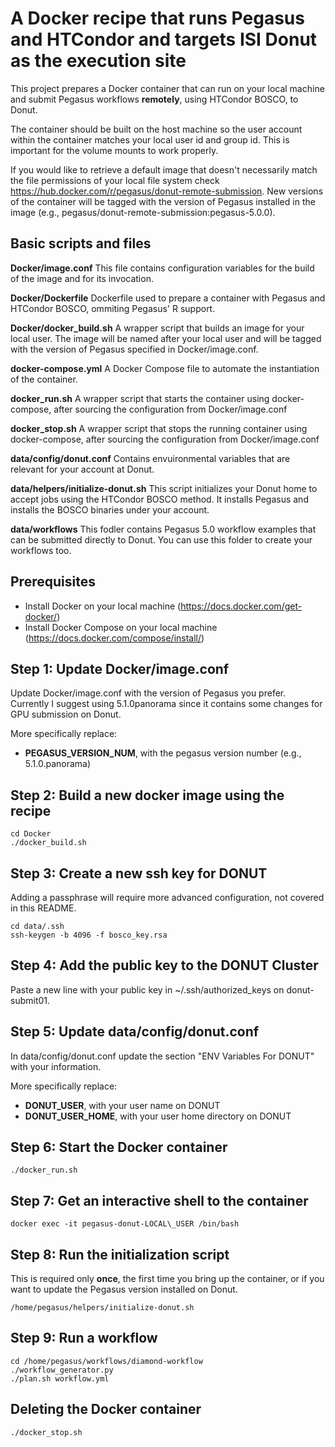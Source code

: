 # A Docker recipe that runs Pegasus and HTCondor and targets ISI Donut as the execution site

This project prepares a Docker container that can run on your local machine and submit Pegasus workflows **remotely**, using HTCondor BOSCO, to Donut.

The container should be built on the host machine so the user account within the container matches your local user id and group id.
This is important for the volume mounts to work properly.

If you would like to retrieve a default image that doesn't necessarily match the file permissions of your local file system check https://hub.docker.com/r/pegasus/donut-remote-submission.
New versions of the container will be tagged with the version of Pegasus installed in the image (e.g., pegasus/donut-remote-submission:pegasus-5.0.0).

## Basic scripts and files

**Docker/image.conf** This file contains configuration variables for the build of the image and for its invocation.

**Docker/Dockerfile** Dockerfile used to prepare a container with Pegasus and HTCondor BOSCO, ommiting Pegasus' R support.

**Docker/docker_build.sh** A wrapper script that builds an image for your local user. The image will be named after your local user and will be tagged with the version of Pegasus specified in Docker/image.conf.

**docker-compose.yml** A Docker Compose file to automate the instantiation of the container.

**docker_run.sh** A wrapper script that starts the container using docker-compose, after sourcing the configuration from Docker/image.conf

**docker_stop.sh** A wrapper script that stops the running container using docker-compose, after sourcing the configuration from Docker/image.conf

**data/config/donut.conf** Contains envuironmental variables that are relevant for your account at Donut.

**data/helpers/initialize-donut.sh** This script initializes your Donut home to accept jobs using the HTCondor BOSCO method. It installs Pegasus and installs the BOSCO binaries under your account.

**data/workflows** This fodler contains Pegasus 5.0 workflow examples that can be submitted directly to Donut. You can use this folder to create your workflows too.

## Prerequisites

- Install Docker on your local machine (https://docs.docker.com/get-docker/)
- Install Docker Compose on your local machine (https://docs.docker.com/compose/install/)

Step 1: Update Docker/image.conf
-------------------------------------------
Update Docker/image.conf with the version of Pegasus you prefer.
Currently I suggest using 5.1.0panorama since it contains some changes for GPU submission on Donut.

More specifically replace:
- **PEGASUS_VERSION_NUM**, with the pegasus version number (e.g., 5.1.0.panorama)

Step 2: Build a new docker image using the recipe
-------------------------------------------------
```
cd Docker
./docker_build.sh
```

Step 3: Create a new ssh key for DONUT
---------------------------------------
Adding a passphrase will require more advanced configuration, not covered in this README.

```
cd data/.ssh
ssh-keygen -b 4096 -f bosco_key.rsa
```

Step 4: Add the public key to the DONUT Cluster
------------------------------------------------
Paste a new line with your public key in ~/.ssh/authorized\_keys on donut-submit01.

Step 5: Update data/config/donut.conf
-------------------------------------
In data/config/donut.conf update the section "ENV Variables For DONUT" with your information.

More specifically replace:
- **DONUT\_USER**, with your user name on DONUT
- **DONUT\_USER\_HOME**, with your user home directory on DONUT

Step 6: Start the Docker container
----------------------------------

```
./docker_run.sh
```

Step 7: Get an interactive shell to the container
-------------------------------------------------
```
docker exec -it pegasus-donut-LOCAL\_USER /bin/bash
```

Step 8: Run the initialization script
--------------------------------------
This is required only **once**, the first time you bring up the container, or if you want to update the Pegasus version installed on Donut.
```
/home/pegasus/helpers/initialize-donut.sh
```

Step 9: Run a workflow
----------------------

```
cd /home/pegasus/workflows/diamond-workflow
./workflow_generator.py
./plan.sh workflow.yml
```

Deleting the Docker container
-----------------------------

```
./docker_stop.sh
```
